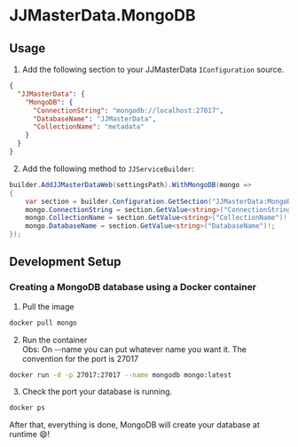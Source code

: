 # JJMasterData.MongoDB

## Usage
1. Add the following section to your JJMasterData `IConfiguration` source.
```json
{
  "JJMasterData": {
    "MongoDB": {
      "ConnectionString": "mongodb://localhost:27017",
      "DatabaseName": "JJMasterData",
      "CollectionName": "metadata"
    }
  }
}
```
2. Add the following method to `JJServiceBuilder`:
```cs
builder.AddJJMasterDataWeb(settingsPath).WithMongoDB(mongo =>
{
    var section = builder.Configuration.GetSection("JJMasterData:MongoDB");
    mongo.ConnectionString = section.GetValue<string>("ConnectionString")!;
    mongo.CollectionName = section.GetValue<string>("CollectionName")!;
    mongo.DatabaseName = section.GetValue<string>("DatabaseName")!;
});
```
## Development Setup
### Creating a MongoDB database using a Docker container

1. Pull the image
```sh
docker pull mongo
```
2. Run the container<br>
Obs: On --name you can put whatever name you want it. The convention for the port is 27017
```sh
docker run -d -p 27017:27017 --name mongodb mongo:latest
```

3. Check the port your database is running. 
```sh
docker ps
```
After that, everything is done, MongoDB will create your database at runtime 😄!
